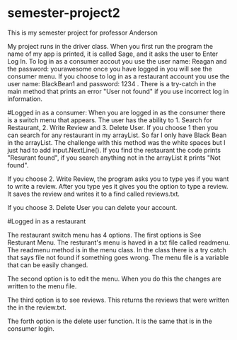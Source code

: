 # semester-project2
This is my semester project for professor Anderson


My project runs in the driver class. When you first run the program the name of my app is printed, it is called Sage, and it asks the user to Enter Log In. To log in as a consumer accout you use the user name: Reagan and the password: yourawesome once you have logged in you will see the consumer menu. If you choose to log in as a restaurant account you use the user name: BlackBean1 and password: 1234 . There is a try-catch in the main method that prints an error "User not found" if you use incorrect log in information. 

#Logged in as a consumer:
When you are logged in as the consumer there is a switch menu that appears. The user has the ability to 1. Search for Restaurant, 2. Write Review and 3. Delete User. 
If you choose 1 then you can search for any restaurant in my arrayList. So far I only have Black Bean in the arrayList. The challenge with this method was the white spaces but I just had to add input.NextLine(). If you find the restaurant the code 
prints "Resurant found", if you search anything not in the arrayList it prints "Not found". 

If you choose 2. Write Review, the program asks you to type yes if you want to write a review. After you type yes it gives you the option to type a review. It saves the review and writes it to a find called reviews.txt. 

If you choose 3. Delete User you can delete your account. 


#Logged in as a restaurant 

The restaurant switch menu has 4 options. The first options is See Resturant Menu. The resturant's menu is haved in a txt file called readmenu. The readmenu method is in the menu class. In the class there is a try catch that says file not found if something goes wrong. The menu file is a variable that can be easily changed. 

The second option is to edit the menu. When you do this the changes are written to the menu file. 

The third option is to see reviews. This returns the reviews that were written the in the review.txt. 

The forth option is the delete user function. It is the same that is in the consumer login. 
